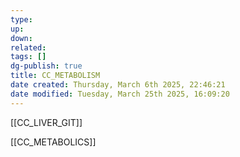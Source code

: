 ```yaml
---
type: 
up: 
down: 
related: 
tags: []
dg-publish: true
title: CC_METABOLISM
date created: Thursday, March 6th 2025, 22:46:21
date modified: Tuesday, March 25th 2025, 16:09:20
---
```


[[CC_LIVER_GIT]]

[[CC_METABOLICS]]

